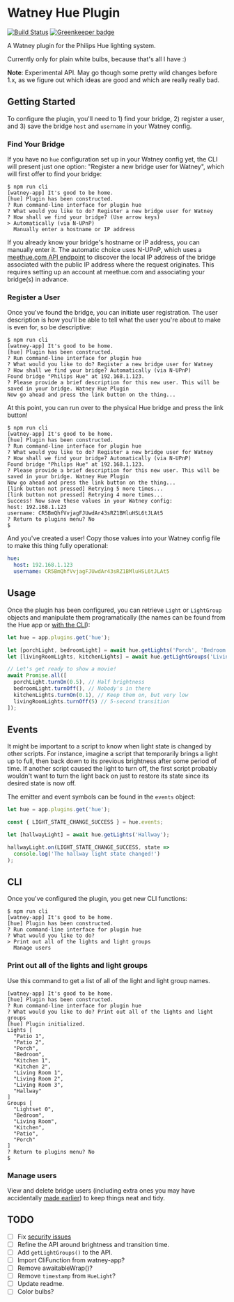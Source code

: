 Watney Hue Plugin
=================

[![Build Status](https://travis-ci.org/doingweb/watney-plugin-hue.svg?branch=master)](https://travis-ci.org/doingweb/watney-plugin-hue)
[![Greenkeeper badge](https://badges.greenkeeper.io/doingweb/watney-plugin-hue.svg)](https://greenkeeper.io/)

A Watney plugin for the Philips Hue lighting system.

Currently only for plain white bulbs, because that's all I have :)

**Note**: Experimental API. May go though some pretty wild changes before 1.x, as we figure out which ideas are good and which are really really bad.

Getting Started
---------------

To configure the plugin, you'll need to 1) find your bridge, 2) register a user, and 3) save the bridge `host` and `username` in your Watney config.

### Find Your Bridge

If you have no `hue` configuration set up in your Watney config yet, the CLI will present just one option: "Register a new bridge user for Watney", which will first offer to find your bridge:

```console
$ npm run cli
[watney-app] It's good to be home.
[hue] Plugin has been constructed.
? Run command-line interface for plugin hue
? What would you like to do? Register a new bridge user for Watney
? How shall we find your bridge? (Use arrow keys)
> Automatically (via N-UPnP)
  Manually enter a hostname or IP address
```

If you already know your bridge's hostname or IP address, you can manually enter it. The automatic choice uses N-UPnP, which uses a [meethue.com API endpoint](https://www.meethue.com/api/nupnp) to discover the local IP address of the bridge associated with the public IP address where the request originates. This requires setting up an account at meethue.com and associating your bridge(s) in advance.

### Register a User

Once you've found the bridge, you can initiate user registration. The user description is how you'll be able to tell what the user you're about to make is even for, so be descriptive:

```console
$ npm run cli
[watney-app] It's good to be home.
[hue] Plugin has been constructed.
? Run command-line interface for plugin hue
? What would you like to do? Register a new bridge user for Watney
? How shall we find your bridge? Automatically (via N-UPnP)
Found bridge "Philips Hue" at 192.168.1.123.
? Please provide a brief description for this new user. This will be saved in your bridge. Watney Hue Plugin
Now go ahead and press the link button on the thing...
```

At this point, you can run over to the physical Hue bridge and press the link button!

```console
$ npm run cli
[watney-app] It's good to be home.
[hue] Plugin has been constructed.
? Run command-line interface for plugin hue
? What would you like to do? Register a new bridge user for Watney
? How shall we find your bridge? Automatically (via N-UPnP)
Found bridge "Philips Hue" at 192.168.1.123.
? Please provide a brief description for this new user. This will be saved in your bridge. Watney Hue Plugin
Now go ahead and press the link button on the thing...
[link button not pressed] Retrying 5 more times...
[link button not pressed] Retrying 4 more times...
Success! Now save these values in your Watney config:
host: 192.168.1.123
username: CR5BmQhfVvjagFJUwdAr43sRZ1BMluHSL6tJLAt5
? Return to plugins menu? No
$
```

And you've created a user! Copy those values into your Watney config file to make this thing fully operational:

```yaml
hue:
  host: 192.168.1.123
  username: CR5BmQhfVvjagFJUwdAr43sRZ1BMluHSL6tJLAt5
```

Usage
-----

Once the plugin has been configured, you can retrieve `Light` or `LightGroup` objects and manipulate them programatically (the names can be found from the Hue app or [with the CLI](#print-out-all-of-the-lights-and-light-groups)):

```js
let hue = app.plugins.get('hue');

let [porchLight, bedroomLight] = await hue.getLights('Porch', 'Bedroom');
let [livingRoomLights, kitchenLights] = await hue.getLightGroups('Living Room', 'Kitchen');

// Let's get ready to show a movie!
await Promise.all([
  porchLight.turnOn(0.5), // Half brightness
  bedroomLight.turnOff(), // Nobody's in there
  kitchenLights.turnOn(0.1), // Keep them on, but very low
  livingRoomLights.turnOff(5) // 5-second transition
]);
```

Events
------

It might be important to a script to know when light state is changed by other scripts. For instance, imagine a script that temporarily brings a light up to full, then back down to its previous brightness after some period of time. If another script caused the light to turn off, the first script probably wouldn't want to turn the light back on just to restore its state since its desired state is now off.

The emitter and event symbols can be found in the `events` object:

```js
let hue = app.plugins.get('hue');

const { LIGHT_STATE_CHANGE_SUCCESS } = hue.events;

let [hallwayLight] = await hue.getLights('Hallway');

hallwayLight.on(LIGHT_STATE_CHANGE_SUCCESS, state =>
  console.log('The hallway light state changed!')
);
```

CLI
---

Once you've configured the plugin, you get new CLI functions:

```console
$ npm run cli
[watney-app] It's good to be home.
[hue] Plugin has been constructed.
? Run command-line interface for plugin hue
? What would you like to do?
> Print out all of the lights and light groups
  Manage users
```

### Print out all of the lights and light groups

Use this command to get a list of all of the light and light group names.

```console
[watney-app] It's good to be home.
[hue] Plugin has been constructed.
? Run command-line interface for plugin hue
? What would you like to do? Print out all of the lights and light groups
[hue] Plugin initialized.
Lights [
  "Patio 1",
  "Patio 2",
  "Porch",
  "Bedroom",
  "Kitchen 1",
  "Kitchen 2",
  "Living Room 1",
  "Living Room 2",
  "Living Room 3",
  "Hallway"
]
Groups [
  "Lightset 0",
  "Bedroom",
  "Living Room",
  "Kitchen",
  "Patio",
  "Porch"
]
? Return to plugins menu? No
$
```

### Manage users

View and delete bridge users (including extra ones you may have accidentally [made earlier](#register-a-user)) to keep things neat and tidy.

TODO
----

- [ ] Fix [security issues](https://github.com/doingweb/watney-plugin-hue/network/alerts)
- [ ] Refine the API around brightness and transition time.
- [ ] Add `getLightGroups()` to the API.
- [ ] Import CliFunction from watney-app?
- [ ] Remove awaitableWrap()?
- [ ] Remove `timestamp` from `HueLight`?
- [ ] Update readme.
- [ ] Color bulbs?
